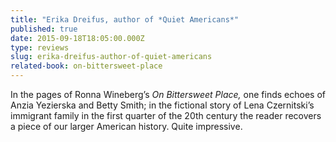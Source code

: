 ```yaml
---
title: "Erika Dreifus, author of *Quiet Americans*"
published: true
date: 2015-09-18T18:05:00.000Z
type: reviews
slug: erika-dreifus-author-of-quiet-americans
related-book: on-bittersweet-place
---
```


In the pages of Ronna Wineberg’s _On Bittersweet Place,_ one finds echoes of Anzia Yezierska and Betty Smith; in the fictional story of Lena Czernitski’s immigrant family in the first quarter of the 20th century the reader recovers a piece of our larger American history. Quite impressive.

